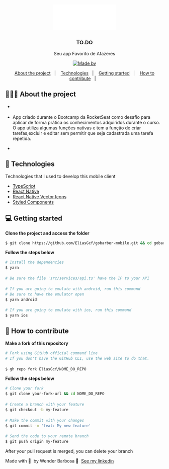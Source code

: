 <h1 align="center">
	<img alt="Logo" src="https://github.com/wenblack/Desafio-01-To.do/blob/main/src/assets/images/logo/to.do%403x.png" width="200px" />
  
</h1>

<h3 align="center">
  TO.DO
</h3>

<p align="center">Seu app Favorito de Afazeres</p>

<p align="center">
 

  <a href="https://www.linkedin.com/in/eliasgcf/">
    <img alt="Made by" src="https://img.shields.io/badge/made%20by-Wender%20Barbosa-gree">
  </a>
</p>

<p align="center">
  <a href="#-about-the-project">About the project</a>&nbsp;&nbsp;&nbsp;|&nbsp;&nbsp;&nbsp;
  <a href="#-technologies">Technologies</a>&nbsp;&nbsp;&nbsp;|&nbsp;&nbsp;&nbsp;
  <a href="#-getting-started">Getting started</a>&nbsp;&nbsp;&nbsp;|&nbsp;&nbsp;&nbsp;
  <a href="#-how-to-contribute">How to contribute</a>&nbsp;&nbsp;&nbsp;|&nbsp;&nbsp;&nbsp;
</p>

## 👨🏻‍💻 About the project

- <p style="color: red;">
- App criado durante o Bootcamp da RocketSeat como desafio para aplicar de forma prática os conhecimentos 
  adquiridos durante o curso. O app utiliza algumas funções nativas e tem a função de criar tarefas,excluir
  e editar sem permitir que seja cadastrada uma tarefa repetida. 
- </p>

## 🚀 Technologies

Technologies that I used to develop this mobile client

- [TypeScript](https://www.typescriptlang.org/)
- [React Native](https://reactnative.dev/)
- [React Native Vector Icons](https://github.com/oblador/react-native-vector-icons)
- [Styled Components](https://styled-components.com/)

## 💻 Getting started


**Clone the project and access the folder**

```bash
$ git clone https://github.com/EliasGcf/gobarber-mobile.git && cd gobarber-mobile
```

**Follow the steps below**

```bash
# Install the dependencies
$ yarn

# Be sure the file 'src/services/api.ts' have the IP to your API

# If you are going to emulate with android, run this command
# Be sure to have the emulator open
$ yarn android

# If you are going to emulate with ios, run this command
$ yarn ios
```

## 🤔 How to contribute

**Make a fork of this repository**

```bash
# Fork using GitHub official command line
# If you don't have the GitHub CLI, use the web site to do that.

$ gh repo fork EliasGcf/NOME_DO_REPO
```

**Follow the steps below**

```bash
# Clone your fork
$ git clone your-fork-url && cd NOME_DO_REPO

# Create a branch with your feature
$ git checkout -b my-feature

# Make the commit with your changes
$ git commit -m 'feat: My new feature'

# Send the code to your remote branch
$ git push origin my-feature
```

After your pull request is merged, you can delete your branch



Made with 💜 &nbsp;by Wender Barbosa 👋 &nbsp;[See my linkedin](https://www.linkedin.com/in/wender-jose-santos-4b1473217/)
